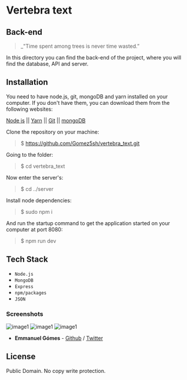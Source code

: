 # Vertebra text

## Back-end

> \_"Time spent among trees is never time wasted.”

In this directory you can find the back-end of the project, where you will find the database, API and server.

## Installation

You need to have node.js, git, mongoDB and yarn installed on your computer. If you don't have them, you can download them from the following websites:

[Node js](https://nodejs.org/en/download/) || [Yarn](https://classic.yarnpkg.com/es-ES/docs/install/#windows-stable) || [Git](https://git-scm.com/downloads) || [mongoDB](https://docs.mongodb.com/manual/installation/)

Clone the repository on your machine:

> \$ https://github.com/Gomez5sh/vertebra_text.git

Going to the folder:

> \$ cd vertebra_text

Now enter the server's:

> \$ cd ../server

Install node dependencies:

> \$ sudo npm i

And run the startup command to get the application started on your computer at port 8080:

> \$ npm run dev

## Tech Stack

- `Node.js`
- `MongoDB`
- `Express`
- `npm/packages`
- `JSON`

### Screenshots

![image1](https://i.ibb.co/bzqWb7J/server.png)
![image1](https://i.ibb.co/mCrNQxQ/server-api.png)
![image1](https://i.ibb.co/L8ZyRwH/post-man.png)

- **Emmanuel Gómes** - [Github](https://github.com/G5sh) / [Twitter](https://twitter.com/Gomez5sh)

## License

Public Domain. No copy write protection.
